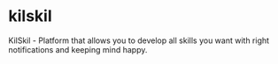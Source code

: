 # kilskil
KilSkil - Platform that allows you to develop all skills you want with right notifications and keeping mind happy.
